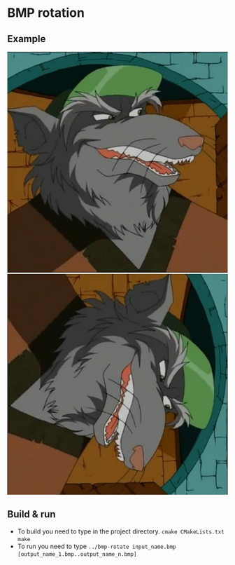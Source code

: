 # BMP rotation
## Example
![cat](images/splinet.bmp) ![rotated cat](images/splinet_rotate.bmp)
## Build & run
- To build you need to type in the project directory.
  `cmake CMakeLists.txt
   make` 
- To run you need to type `../bmp-rotate input_name.bmp [output_name_1.bmp..output_name_n.bmp]`